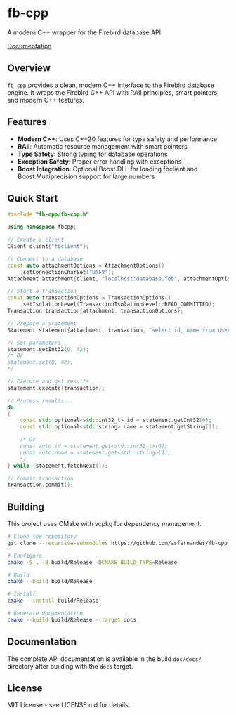 # fb-cpp

A modern C++ wrapper for the Firebird database API.

[Documentation](https://asfernandes.github.io/fb-cpp)

## Overview

`fb-cpp` provides a clean, modern C++ interface to the Firebird database engine.
It wraps the Firebird C++ API with RAII principles, smart pointers, and modern C++ features.

## Features

- **Modern C++**: Uses C++20 features for type safety and performance
- **RAII**: Automatic resource management with smart pointers
- **Type Safety**: Strong typing for database operations
- **Exception Safety**: Proper error handling with exceptions
- **Boost Integration**: Optional Boost.DLL for loading fbclient and Boost.Multiprecision support for large numbers

## Quick Start

```cpp
#include "fb-cpp/fb-cpp.h"

using namespace fbcpp;

// Create a client
Client client{"fbclient"};

// Connect to a database
const auto attachmentOptions = AttachmentOptions()
    .setConnectionCharSet("UTF8");
Attachment attachment{client, "localhost:database.fdb", attachmentOptions};

// Start a transaction
const auto transactionOptions = TransactionOptions()
    .setIsolationLevel(TransactionIsolationLevel::READ_COMMITTED);
Transaction transaction{attachment, transactionOptions};

// Prepare a statement
Statement statement{attachment, transaction, "select id, name from users where id = ?"};

// Set parameters
statement.setInt32(0, 42);
/* Or
statement.set(0, 42);
*/

// Execute and get results
statement.execute(transaction);

// Process results...
do
{
    const std::optional<std::int32_t> id = statement.getInt32(0);
    const std::optional<std::string> name = statement.getString(1);

    /* Or
    const auto id = statement.get<std::int32_t>(0);
    const auto name = statement.get<std::string>(1);
    */
} while (statement.fetchNext());

// Commit transaction
transaction.commit();
```

## Building

This project uses CMake with vcpkg for dependency management.

```bash
# Clone the repository
git clone --recursive-submodules https://github.com/asfernandes/fb-cpp.git

# Configure
cmake -S . -B build/Release -DCMAKE_BUILD_TYPE=Release

# Build
cmake --build build/Release

# Install
cmake --install build/Release

# Generate documentation
cmake --build build/Release --target docs
```

## Documentation

The complete API documentation is available in the build `doc/docs/` directory after building with the `docs` target.

## License

MIT License - see LICENSE.md for details.
